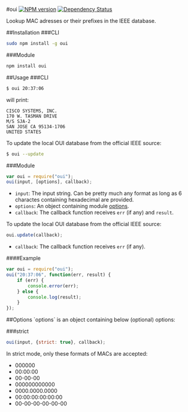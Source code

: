 #oui [![NPM version](https://img.shields.io/npm/v/oui.svg)](https://www.npmjs.org/package/oui) [![Dependency Status](https://david-dm.org/silverwind/oui.svg)](https://david-dm.org/silverwind/oui)

Lookup MAC adresses or their prefixes in the IEEE database.

##Installation
###CLI
```bash
sudo npm install -g oui
```
###Module
```bash
npm install oui
```
##Usage
###CLI
```bash
$ oui 20:37:06
```
will print:
```
CISCO SYSTEMS, INC.
170 W. TASMAN DRIVE
M/S SJA-2
SAN JOSE CA 95134-1706
UNITED STATES
```
To update the local OUI database from the official IEEE source:
```bash
$ oui --update
```
###Module
```js
var oui = require("oui");
oui(input, [options], callback);
```
- `input`: The input string. Can be pretty much any format as long as 6 charactes containing hexadecimal are provided.
- `options`: An object containing module [options](#options).
- `callback`: The callback function receives `err` (if any) and `result`.

To update the local OUI database from the official IEEE source:
```js
oui.update(callback);
```
- `callback`: The callback function receives `err` (if any).

####Example
```js
var oui = require("oui");
oui("20:37:06", function(err, result) {
    if (err) {
        console.error(err);
    } else {
        console.log(result);
    }
});
```

<a name="options" />
##Options
`options` is an object containing below (optional) options:

###strict
```js
oui(input, {strict: true}, callback);
```
In strict mode, only these formats of MACs are accepted:
- 000000
- 00:00:00
- 00-00-00
- 000000000000
- 0000.0000.0000
- 00:00:00:00:00:00
- 00-00-00-00-00-00
